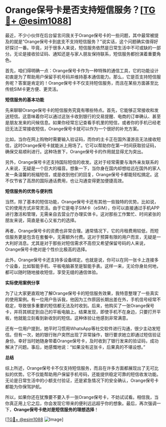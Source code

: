 # Orange保号卡是否支持短信服务？[[TG💪+ @esim1088](https://t.me/s/esim1088)]

最近，不少小伙伴在后台留言问我关于Orange保号卡的一些问题，其中最常被提及的就是“Orange保号卡到底支不支持短信服务？”说实话，这个问题确实值得好好探讨一番。毕竟，对于很多人来说，短信服务依然是日常生活中不可或缺的一部分。无论是接收验证码、通知还是与家人朋友保持联系，短信服务都扮演着重要角色。

首先，咱们得明确一点：Orange保号卡作为一种特殊的通信工具，它的功能设计初衷是为了帮助用户保留手机号码并维持基本通信能力。那么，它是否支持短信服务呢？答案是肯定的！Orange保号卡不仅支持短信服务，而且在某些方面甚至比传统SIM卡更方便、更灵活。

**短信服务的基本功能**

先来聊聊Orange保号卡的短信服务究竟有哪些特点。首先，它能够正常接收和发送短信。这意味着你可以通过这张卡收到银行的交易提醒、电商的订单确认、甚至是朋友发来的问候信息。如果你经常忘记查看手机里的短信，或者你的手机已经老旧无法正常接收短信，Orange保号卡就可以作为一个很好的补充方案。

比如，当你在网上购物时需要输入验证码，而你的主卡正在国外漫游且无法接收短信，这时Orange保号卡就能派上用场了。它可以帮助你在第一时间获取验证码，确保交易顺利进行。这种场景下，Orange保号卡的作用就显得尤为突出。

另外，Orange保号卡还支持国际短信的收发。这对于经常需要与海外亲友联系的人来说，无疑是一个巨大的福音。想象一下，当你身在国内却想给远在国外的家人发一条温馨的祝福短信，或是收到他们的回复，Orange保号卡都能轻松搞定。这不仅节省了高昂的国际通话费用，也让沟通变得更加便捷高效。

**短信服务的优势与便利性**

当然，除了基本的短信功能，Orange保号卡还有其他一些独特的优势。比如说，它的使用方式非常灵活。由于它是电子SIM卡（eSIM），你可以直接通过手机APP进行激活和管理，无需亲自去营业厅办理实体卡。这对那些工作繁忙、时间紧张的朋友来说，简直是省心又省力的选择。

再者，Orange保号卡的资费也非常合理。通常情况下，它的月租费用较低，而短信服务更是包含在套餐中，无需额外付费。这对于预算有限的用户而言，无疑是一大利好消息。尤其是对于那些对短信需求不高但又希望保留号码的人来说，Orange保号卡绝对是个性价比极高的选择。

此外，Orange保号卡还支持多设备绑定。也就是说，你可以在同一张卡上连接多个设备，比如智能手机、平板电脑甚至是智能手表。这样一来，无论你身处何地，都可以随时随地接收短信，享受无缝的通信体验。

**实际使用案例分享**

为了让大家更直观地了解Orange保号卡的短信服务效果，我特意整理了一些真实的使用案例。有一位用户告诉我，他因为工作原因长期出差在外，手机信号经常不稳定，导致很多重要的短信都无法及时收到。后来，他购买了一张Orange保号卡，并将其绑定到自己的平板电脑上。结果发现，即使手机不在身边，只要打开平板，他就能立刻看到新收到的短信。这种体验让他感到非常满意。

还有一位用户提到，她平时习惯用WhatsApp等社交软件进行沟通，很少主动发短信。但有一次，她的银行账户突然出现了异常操作，银行要求她立即通过短信验证身份。幸好当时她随身带着Orange保号卡，及时收到了银行发来的验证码，成功解决了问题。事后，她感慨地说：“如果没有这张卡，后果真的不堪设想。”

**总结**

综上所述，Orange保号卡不仅支持短信服务，而且在许多方面都展现出了无可比拟的优势。它不仅能帮助用户保留手机号码，还能提供稳定可靠的短信收发功能。无论是日常生活中的小额支付验证，还是紧急情况下的安全确认，Orange保号卡都能为你保驾护航。

所以，如果你还在犹豫要不要入手一张Orange保号卡，不妨试试看。相信我，当你真正用上它之后，你会发现它带来的便利远远超乎你的想象。最后，再次强调一下，**Orange保号卡绝对是短信服务的理想选择**！

[[TG💪+ @esim1088](https://t.me/s/esim1088) ![Image](https://i.postimg.cc/4NQfJmqS/Snipaste-2025-05-13-00-14-12.png)]